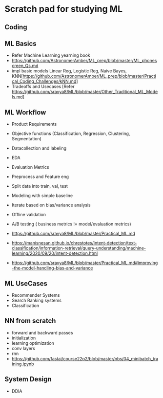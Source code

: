 # Scratch pad for studying ML

## Coding

## ML Basics 

- Refer Machine Learning yearning book
- https://github.com/AstronomerAmber/ML_prep/blob/master/ML_phonescreen_Qs.md
- impl basic models Linear Reg, Logistic Reg, Naive Bayes, KNN[https://github.com/AstronomerAmber/ML_prep/blob/master/Practical_Coding_Challenges/kNN.md]
- Tradeoffs and Usecases [Refer https://github.com/sravya8/ML/blob/master/Other_Traditional_ML_Models.md]

## ML Workflow

- Product Requirements
- Objective functions (Classification, Regression, Clustering, Segmentation)
- Datacollection and labeling
- EDA
- Evaluation Metrics
- Preprocess and Feature eng
- Split data into train, val, test
- Modeling with simple baseline
- Iterate based on bias/variance analysis
- Offline validation
- A/B testing ( business metrics != model/evaluation metrics)

- https://github.com/sravya8/ML/blob/master/Practical_ML.md
- https://manisnesan.github.io/chrestotes/intent-detection/text-classification/information-retrieval/query-understanding/machine-learning/2020/09/20/intent-detection.html
- https://github.com/sravya8/ML/blob/master/Practical_ML.md#improving-the-model-handling-bias-and-variance

## ML UseCases

- Recommender Systems
- Search Ranking systems
- Classification

## NN from scratch

- forward and backward passes
- initialization
- learning optimization
- conv layers
- rnn
- https://github.com/fastai/course22p2/blob/master/nbs/04_minibatch_training.ipynb

## System Design

- DDIA




